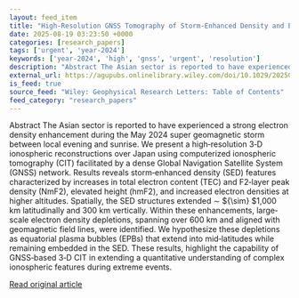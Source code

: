 ```yaml
---
layout: feed_item
title: "High‐Resolution GNSS Tomography of Storm‐Enhanced Density and Embedded Depletions Over Japan During the May 2024 Super Geomagnetic Storm"
date: 2025-08-19 03:23:50 +0000
categories: [research_papers]
tags: ['urgent', 'year-2024']
keywords: ['year-2024', 'high', 'gnss', 'urgent', 'resolution']
description: "Abstract The Asian sector is reported to have experienced a strong electron density enhancement during the May 2024 super geomagnetic storm between local eve..."
external_url: https://agupubs.onlinelibrary.wiley.com/doi/10.1029/2025GL116567?af=R
is_feed: true
source_feed: "Wiley: Geophysical Research Letters: Table of Contents"
feed_category: "research_papers"
---
```


Abstract The Asian sector is reported to have experienced a strong electron density enhancement during the May 2024 super geomagnetic storm between local evening and sunrise. We present a high‐resolution 3‐D ionospheric reconstructions over Japan using computerized ionospheric tomography (CIT) facilitated by a dense Global Navigation Satellite System (GNSS) network. Results reveals storm‐enhanced density (SED) features characterized by increases in total electron content (TEC) and F2‐layer peak density (NmF2), elevated height (hmF2), and increased electron densities at higher altitudes. Spatially, the SED structures extended ∼ ${\\sim} $1,000 km latitudinally and 300 km vertically. Within these enhancements, large‐scale electron density depletions, spanning over 600 km and aligned with geomagnetic field lines, were identified. We hypothesize these depletions as equatorial plasma bubbles (EPBs) that extend into mid‐latitudes while remaining embedded in the SED. These results, highlight the capability of GNSS‐based 3‐D CIT in extending a quantitative understanding of complex ionospheric features during extreme events.

[Read original article](https://agupubs.onlinelibrary.wiley.com/doi/10.1029/2025GL116567?af=R)
